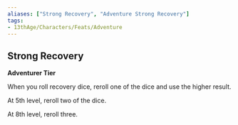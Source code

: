 ```yaml
---
aliases: ["Strong Recovery", "Adventure Strong Recovery"]
tags: 
- 13thAge/Characters/Feats/Adventure
---
```


## Strong Recovery

__Adventurer Tier__

When you roll recovery dice, reroll one of the dice and use the higher result.

At 5th level, reroll two of the dice.

At 8th level, reroll three.
